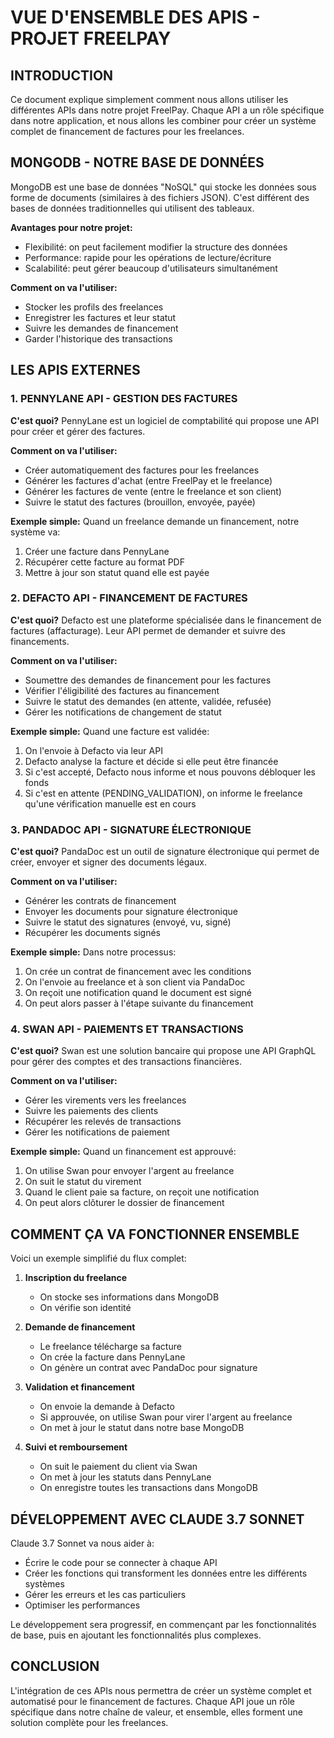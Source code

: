 # VUE D'ENSEMBLE DES APIS - PROJET FREELPAY

## INTRODUCTION

Ce document explique simplement comment nous allons utiliser les différentes APIs dans notre projet FreelPay. Chaque API a un rôle spécifique dans notre application, et nous allons les combiner pour créer un système complet de financement de factures pour les freelances.

## MONGODB - NOTRE BASE DE DONNÉES

MongoDB est une base de données "NoSQL" qui stocke les données sous forme de documents (similaires à des fichiers JSON). C'est différent des bases de données traditionnelles qui utilisent des tableaux.

**Avantages pour notre projet:**
- Flexibilité: on peut facilement modifier la structure des données
- Performance: rapide pour les opérations de lecture/écriture
- Scalabilité: peut gérer beaucoup d'utilisateurs simultanément

**Comment on va l'utiliser:**
- Stocker les profils des freelances
- Enregistrer les factures et leur statut
- Suivre les demandes de financement
- Garder l'historique des transactions

## LES APIS EXTERNES

### 1. PENNYLANE API - GESTION DES FACTURES

**C'est quoi?**
PennyLane est un logiciel de comptabilité qui propose une API pour créer et gérer des factures.

**Comment on va l'utiliser:**
- Créer automatiquement des factures pour les freelances
- Générer les factures d'achat (entre FreelPay et le freelance)
- Générer les factures de vente (entre le freelance et son client)
- Suivre le statut des factures (brouillon, envoyée, payée)

**Exemple simple:**
Quand un freelance demande un financement, notre système va:
1. Créer une facture dans PennyLane
2. Récupérer cette facture au format PDF
3. Mettre à jour son statut quand elle est payée

### 2. DEFACTO API - FINANCEMENT DE FACTURES

**C'est quoi?**
Defacto est une plateforme spécialisée dans le financement de factures (affacturage). Leur API permet de demander et suivre des financements.

**Comment on va l'utiliser:**
- Soumettre des demandes de financement pour les factures
- Vérifier l'éligibilité des factures au financement
- Suivre le statut des demandes (en attente, validée, refusée)
- Gérer les notifications de changement de statut

**Exemple simple:**
Quand une facture est validée:
1. On l'envoie à Defacto via leur API
2. Defacto analyse la facture et décide si elle peut être financée
3. Si c'est accepté, Defacto nous informe et nous pouvons débloquer les fonds
4. Si c'est en attente (PENDING_VALIDATION), on informe le freelance qu'une vérification manuelle est en cours

### 3. PANDADOC API - SIGNATURE ÉLECTRONIQUE

**C'est quoi?**
PandaDoc est un outil de signature électronique qui permet de créer, envoyer et signer des documents légaux.

**Comment on va l'utiliser:**
- Générer les contrats de financement
- Envoyer les documents pour signature électronique
- Suivre le statut des signatures (envoyé, vu, signé)
- Récupérer les documents signés

**Exemple simple:**
Dans notre processus:
1. On crée un contrat de financement avec les conditions
2. On l'envoie au freelance et à son client via PandaDoc
3. On reçoit une notification quand le document est signé
4. On peut alors passer à l'étape suivante du financement

### 4. SWAN API - PAIEMENTS ET TRANSACTIONS

**C'est quoi?**
Swan est une solution bancaire qui propose une API GraphQL pour gérer des comptes et des transactions financières.

**Comment on va l'utiliser:**
- Gérer les virements vers les freelances
- Suivre les paiements des clients
- Récupérer les relevés de transactions
- Gérer les notifications de paiement

**Exemple simple:**
Quand un financement est approuvé:
1. On utilise Swan pour envoyer l'argent au freelance
2. On suit le statut du virement
3. Quand le client paie sa facture, on reçoit une notification
4. On peut alors clôturer le dossier de financement

## COMMENT ÇA VA FONCTIONNER ENSEMBLE

Voici un exemple simplifié du flux complet:

1. **Inscription du freelance**
   - On stocke ses informations dans MongoDB
   - On vérifie son identité

2. **Demande de financement**
   - Le freelance télécharge sa facture
   - On crée la facture dans PennyLane
   - On génère un contrat avec PandaDoc pour signature

3. **Validation et financement**
   - On envoie la demande à Defacto
   - Si approuvée, on utilise Swan pour virer l'argent au freelance
   - On met à jour le statut dans notre base MongoDB

4. **Suivi et remboursement**
   - On suit le paiement du client via Swan
   - On met à jour les statuts dans PennyLane
   - On enregistre toutes les transactions dans MongoDB

## DÉVELOPPEMENT AVEC CLAUDE 3.7 SONNET

Claude 3.7 Sonnet va nous aider à:
- Écrire le code pour se connecter à chaque API
- Créer les fonctions qui transforment les données entre les différents systèmes
- Gérer les erreurs et les cas particuliers
- Optimiser les performances

Le développement sera progressif, en commençant par les fonctionnalités de base, puis en ajoutant les fonctionnalités plus complexes.

## CONCLUSION

L'intégration de ces APIs nous permettra de créer un système complet et automatisé pour le financement de factures. Chaque API joue un rôle spécifique dans notre chaîne de valeur, et ensemble, elles forment une solution complète pour les freelances. 